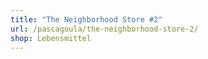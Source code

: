 ```yaml
---
title: "The Neighborhood Store #2"
url: /pascagoula/the-neighborhood-store-2/
shop: Lebensmittel
---
```

